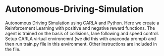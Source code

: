 # Autonomous-Driving-Simulation
Autonomous Driving Simulation using CARLA and Python. 
Here we create a Reinforcement Learning with positive and negative reward functions. The agent is trained on the basis of collisions, lane following and speed control.
Setup CARLA virtual environemnt (we did this with anaconda prompt) and then run train.py file in this environment. Other instructions are included in the file.
